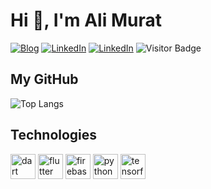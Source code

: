 <!--**alimcevik/alimcevik** is a ✨ _special_ ✨ repository because its `README.md` (this file) appears on your GitHub profile.-->

<h1>Hi 👋, I'm Ali Murat</h1>   

[![Blog](https://img.shields.io/badge/Blog-YazılımKaravanı-informational?style=flat-square&logo=jekyll&logoColor=white)](https://yazilimkaravani.net) [![LinkedIn](https://img.shields.io/badge/LinkedIn-alimcevik-informational?style=flat-square&logo=linkedin&logoColor=white)](https://www.linkedin.com/in/alimcevik/)  [![LinkedIn](https://img.shields.io/badge/Twitter-alimcevik-informational?style=flat-square&logo=twitter&logoColor=white)](https://www.twitter.com/alimcevik/)
 ![Visitor Badge](https://visitor-badge.laobi.icu/badge?page_id=alimcevik)
 
 ## My GitHub
![Top Langs](https://github-readme-stats.vercel.app/api/top-langs/?username=alimcevik&hide=TeX&layout=compact)


##  Technologies
<img src="https://www.vectorlogo.zone/logos/dartlang/dartlang-icon.svg" alt="dart" width="40" height="40"/> <img src="https://www.vectorlogo.zone/logos/flutterio/flutterio-icon.svg" alt="flutter" width="40" height="40"/>  <img src="https://www.vectorlogo.zone/logos/firebase/firebase-icon.svg" alt="firebase" width="40" height="40"/> <img src="https://devicons.github.io/devicon/devicon.git/icons/python/python-original.svg" alt="python" width="40" height="40"/> <img src="https://www.vectorlogo.zone/logos/tensorflow/tensorflow-icon.svg" alt="tensorflow" width="40" height="40"/>

